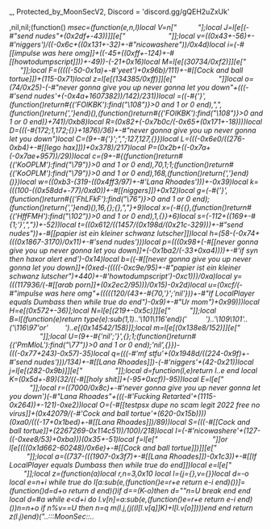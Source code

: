 _, Protected_by_MoonSecV2, Discord = 'discord.gg/gQEH2uZxUk'


,nil,nil;(function() _msec=(function(e,n,l)local V=n["     ​   ​"];local J=l[e[(-#"send nudes"+(0x2df+-43))]][e["  ​        ​     "]];local v=((0x43+-56)+-#'niggers')/((-0x6c+((0x131+-32)+-#"nicowashere"))/0x4d)local i=(-#[[impulse was here omg]]+((-45+((0xff+-124)+-#[[howtodumpscript]]))+-49))-(-21+0x16)local M=l[e[(30734/0xf2)]][e["     ​   ​     "]];local F=(((((-50-0x1a)+-#'yeet')+0x96b)/111)+-#[[Cock and ball tortue]])+(115-0x71)local z=l[e[(134385/0xff)]][e["            "]]local o=(74/0x25)-(-#"never gonna give you up never gonna let you down"+(((-#'send nudes'+(-0x4a+1607382))/142)/231))local _=((-#{'}',(function()return#{('FOlKBK'):find("\108")}>0 and 1 or 0 end),",",(function()return{','}end)(),(function()return#{('FOlKBK'):find("\108")}>0 and 1 or 0 end)}+741)/0xb8)local R=(0x82+(-0x7b0c/(-0x65+(0x171+-18))))local D=(((-#{172;1,172;{}}+1876)/36)+-#"never gonna give you up never gonna let you down")local C=(9+-#{'}';",";127,127,{}})local L=(((-0x6e0/((276-0xb4)+-#[[lego hax]]))+0x378)/217)local P=(0x2b+((-0x7a+(-0x7ae+957))/29))local c=(9+-#{(function()return#{('KoOPLM'):find("\79")}>0 and 1 or 0 end),70,1;1;(function()return#{('KoOPLM'):find("\79")}>0 and 1 or 0 end),168,(function()return{','}end)()})local w=((0xb3-(319-((0x4ff3/97)+-#'Lana Rhoades')))+-0x39)local k=(((100-((0x58dd+-77)/0xd0))+-#[[niggers]])+0x12)local g=(-#{'}',(function()return#{('FhLFkF'):find("\76")}>0 and 1 or 0 end);(function()return{','}end)(),16,{};{},","}+9)local x=(-#{{},(function()return#{('HffFMH'):find("\102")}>0 and 1 or 0 end),1,{}}+6)local s=(-112+((169+-#{1;'}',","})+-52))local t=((0x612/((1457/(0x198d/(0x21c-329)))+-#"send nudes"))+-#[[papier ist ein kleiner schwanz lutscher]])local h=(58-(-0x74+(((0x1867-3170)/0x11)+-#'send nudes')))local p=(((0x98+(-#[[never gonna give you up never gonna let you down]]+(-0x1ba2/(-33+0xa4))))+-#'if syn then haxor alert end')-0x14)local b=((-#[[never gonna give you up never gonna let you down]]+(0xed-(((((-0xc9e/95)+-#"papier ist ein kleiner schwanz lutscher")+440)+-#'howtodumpscript')-0xc1)))/0xa)local y=(((117936/(-#[[arab porn]]+(0x2ec2/95)))/0x15)-0x2d)local u=(0xcf/(-#"impulse was here omg"+(((((120/(43+-#{70,'}';'nil'}))+-#"If LocalPlayer equals Dumbass then while true do end")-0x9)+-#"Ur mom")+0x99)))local H=e[(0x572+-36)];local N=l[e[(219+-0x5c)]][e["        ​ ​"]];local B=l[(function(e)return type(e):sub(1,1)..'\101\116'end)('        ')..'\109\101'..('\116\97'or'        ')..e[(0x14542/158)]];local m=l[e[(0x138e8/152)]][e["                 "]];local U=(9+-#{'nil';'}',{};1;(function()return#{('PmMloL'):find("\77")}>0 and 1 or 0 end);'nil',{}})-(((-0x77+243)-0x57)-35)local q=(((-#'mf stfu'+(0x1948d/((224-0x9f)+-#'send nudes')))/134)+-#[[Lana Rhoades]])-(-#'niggers'+(42-0x21))local j=l[e[(282-0x9b)]][e["         "]];local d=function(l,e)return l..e end local K=(0x5d+-89)*(32/((-#[[holy shit]]+(-95+0xcf))-95))local E=l[e["               "]];local r=((7000/0x8c)+-#'never gonna give you up never gonna let you down')*(-#"Lana Rhoades"+(((-#'Fucking Retarted'+(1115-0x264))+-121)-0xe2))local O=(-#[[testpsx dupe no scam legit 2022 free no virus]]+(0x42079/(-#'Cock and ball tortue'+(620-0x15b))))*(0xa0/(((-17+0x1bed)+-#[[Lana Rhoades]])/89))local S=(((-#[[Cock and ball tortue]]+(2267269-0x114c51))/100)/218)local I=(-#'nicowashere'+(127-((-0xee8/53)+0xba)))*(0x35+-51)local f=l[e["          ​     "]]or l[e[(((0x1d662-60248)/0x6e)+-#[[Cock and ball tortue]])]][e["          ​     "]];local a=((737-(((1907-0x3f7)+-#[[Lana Rhoades]])-0x1c3))+-#[[If LocalPlayer equals Dumbass then while true do end]])local e=l[e["    ​​           "]];local z=(function(a)local r,n=3,0x10 local l={j={},v={}}local d=-o local e=n+i while true do l[a:sub(e,(function()e=r+e return e-i end)())]=(function()d=d+o return d end)()if d==(K-o)then d=""n=U break end end local d=#a while e<d+i do l.v[n]=a:sub(e,(function()e=r+e return e-i end)())n=n+o if n%v==U then n=q m(l.j,(j((l[l.v[q]]*K)+l[l.v[o]])))end end return z(l.j)end)("..:::MoonSec::..                ​                   ​              ​                                             ​​         ​               ​                  ​                           ​    ​    ​​     ​  ​                    ​                                     ​        ​                     ​                  ​      ​                      ​                         ​        ​                 ​            ​         ​    ​                             ​  ​                                      ​       ​                            ​​  ​               ​      ​                           ​    ​                  ​​                                   ​                                    ​                          ​      ​                  ​            ​        ​             ​                       ​                  ​                                                     ​            ​         ​            ​            ​              ​          ​                ​              ​     ​                               ​                                                    ​                                ​                                     ​    ​                        ​       ​ ​                                               ​​                                   ​                ​                   ​                            ​      ​ ​                ​                   ​      ​                          ​    ​                  ​                ​                                       ​                                     ​         ​                                ​       ​               ​          ​ ​                                      ​         ​              ​       ​​ ​ ​                                ​        ​      ​                          ​  ​               ​                                        ​​          ​​       ​                        ​      ​                             ​                              ​      ​                 ​                ​    ​                                 ​​   ​                                                ​                        ​                     ​                         ​                       ​​                         ​        ​               ​                      ​  ​ ​                         ​​   ​                                        ​       ​                             ​                         ​              ​            ​                         ​​                                    ​                ​                   ​                               ​      ​                  ​​                  ​      ​                            ​    ​             ​     ​       ​              ​   ​               ​       ​      ​                ​                ​                                      ​                                ​                            ​          ​     ​        ​                         ​                         ​         ​      ​                           ​  ​ ​                    ​              ​                                  ​  ​​                                                                            ​                               ​                           ​                  ​        ​         ​                ​    ​                          ​       ​                         ​                                             ​​                ​        ​   ​                                                ​                                                                  ​       ​                      ​                                                      ​                        ​            ​          ​                       ​​​                                  ​                           ​        ​  ​                                                       ​                                               ​            ​             ​      ​       ​ ​       ​   ​  ​     ​            ​           ​​                        ​ ​            ​                  ​            ​                                                               ​                 ​               ​             ​                             ​​     ​                                    ​                        ​           ​          ​  ​                            ​                                                ​                 ​                                  ​                   ​                      ​                                    ​                     ​  ​                                                    ​                       ​           ​           ​                         ​                             ​        ​                                     ​  ​                                                ​  ​                                  ​                    ​                            ​            ​           ​                       ​​                                    ​                                    ​                              ​  ​   ​                  ​                     ​      ​                                 ​                   ​                           ​    ​               ​                             ​          ​             ​                       ​​                       ​        ​              ​ ​                    ​  ​                                ​                                 ​                              ​                ​                            ​    ​​               ​     ​                 ​         ​   ​                       ​                            ​        ​             ​                           ​                 ​                   ​      ​                          ​    ​                ​  ​                ​                                   ​  ​   ​                 ​         ​    ​       ​                          ​                                  ​             ​                         ​                                                                      ​                                                                                ​     ​                 ​      ​    ​        ​​            ​                             ​                 ​     ​                          ​                         ​                   ​​          ​     ​                                      ​    ​​                            ​ ​                             ​                      ​     ​     ​              ​                       ​​     ​                     ​        ​                  ​                           ​           ​                                                                              ​                       ​  ​                       ​              ​            ​                       ​​​                                     ​                                ​    ​                              ​ ​                      ​ ​                   ​         ​                          ​                           ​              ​            ​                          ​                       ​            ​             ​                         ​                                     ​             ​                      ​  ​                                  ​     ​                                         ​        ​                     ​                         ​                            ​                                                            ​   ​                      ​              ​  ​                    ​                                   ​ ​             ​  ​                     ​  ​    ​ ​    ​             ​           ​                             ​               ​                                       ​          ​    ​                    ​​                           ​        ​                                     ​  ​                            ​   ​                  ​                                                         ​                        ​            ​           ​                       ​​                                   ​                                    ​                                           ​                 ​                ​                                    ​    ​  ​                       ​                                                                              ​     ​                                      ​​                           ​        ​                                      ​  ​           ​                    ​                        ​                   ​              ​                   ​  ​                                       ​                                   ​​                                        ​                ​                   ​                              ​       ​     ​           ​​                                                   ​               ​                                           ​                                           ​          ​             ​                         ​​                           ​  ​   ​ ​              ​                      ​      ​ ​                          ​     ​                                   ​       ​                             ​                           ​                       ​                       ​​                                 ​                                 ​ ​      ​                               ​                 ​          ​     ​  ​      ​                            ​                                                   ​                           ​                     ​            ​                                       ​​                           ​        ​              ​                      ​  ​                                ​                                   ​       ​                           ​  ​                      ​                ​                        ​              ​​                          ​        ​                                       ​                               ​  ​   ​                  ​                             ​                                                    ​              ​                                 ​                ​    ​            ​               ​                          ​​                           ​​                                                                                  ​                                ​                                     ​                     ​              ​              ​                  ​     ​  ​​               ​                                           ​  ​                                                                     ​                ​          ​                  ​    ​              ​           ​                                                                ​                             ​                                                      ​                         ​                             ​                                         ​       ​               ​                                                          ​       ​                                                                                                                                                    ​      ​                                      ​    ​                         ​    ​                     ​                ​                                     ​                      ​        ​   ​              ​                         ​​ ​                          ​        ​                                                                          ​                                ​       ​                          ​  ​                      ​              ​ ​                                    ​​                        ​     ​       ​                  ​                          ​                         ​                          ​                        ​                           ​    ​                   ​              ​                                    ​                      ​            ​              ​                          ​                                  ​                                 ​           ​                                                              ​      ​                          ​  ​                      ​              ​            ​                         ​​                              ​ ​                         ​  ​        ​ ​         ​   ​             ​                       ​          ​​                      ​                                 ​                     ​                              ​ ​                             ​  ​           ​         ​             ​           ​  ​          ​            ​              ​                                                                                           ​   ​ ​                                    ​                 ​                                    ​       ​                         ​   ​    ​         ​                            ​      ​                                       ​  ​ ​        ​  ​                                                             ​                         ​  ​    ​    ​                         ​             ​                                                                                                                       ​     ​​  ​         ​     ​                                                          ​         ​                                   ​   ​          ​       ​    ​                       ​                ​              ​​ ​     ​                                          ​              ​                                   ​​          ​                                    ​                     ​​                ​             ​    ​                   ​                    ​               ​                   ​         ​                  ​         ​                            ​         ​                                  ​                    ​              ​     ​                      ​​     ​   ​  ​             ​         ​       ​     ​                           ​                                                               ​           ​            ​   ​              ​        ​​                            ​  ​                                                      ​                 ​                                      ​    ​        ​           ​ ​                              ​​                                                   ​                        ​          ​                                                                                  ​                     ​                                        ​                                                       ​              ​              ​                 ​​    ​                               ​                                              ​                                                 ​  ​  ​                  ​          ​       ​                                 ​             ​        ​          ​                                                               ​         ​           ​                                ​        ​               ​       ​      ​​ ​        ​                  ​                                     ​         ​      ​          ​  ​                                        ​                          ​      ​                                                                  ​                 ​                   ​                      ​                                                                                         ​    ​   ​         ​   ​                                  ​            ​             ​              ​     ​       ​       ​      ​  ​      ​    ​          ​             ​      ​       ​                                                         ​                 ​             ​                         ​            ​                          ​                                                                                                   ​​ ​ ​                                                                      ​                       ​                                                                                          ​                                          ​       ​  ​  ​ ​                                          ​   ​ ​             ​ ​                ​       ​           ​              ​        ​   ​                                ​​      ​  ​                                        ​                    ​                                    ​       ​                                                                    ​       ​                               ​        ​​          ​  ​      ​                        ​                           ​              ​​                                    ​  ​                                      ​        ​ ​              ​                                      ​                             ​                                         ​                              ​              ​​           ​ ​                                        ​                    ​                                     ​                           ​ ​                       ​ ​                                      ​             ​           ​          ​            ​​       ​​    ​              ​ ​  ​   ​           ​                                      ​                     ​​  ​             ​           ​                        ​                ​                     ​          ​     ​                                     ​                      ​                             ​                         ​        ​               ​        ​                                                                       ​                                  ​      ​                          ​  ​                                       ​            ​                                    ​                 ​                     ​                       ​   ​                     ​                          ​                   ​      ​                        ​    ​                     ​                  ​                                    ​               ​       ​ ​                         ​​                 ​        ​                         ​                       ​                      ​  ​   ​                              ​ ​                                  ​        ​                            ​                         ​                           ​                   ​                                       ​                                  ​      ​                              ​                    ​   ​                    ​          ​                                         ​     ​                                                 ​                         ​                      ​     ​                   ​​ ​        ​          ​  ​         ​     ​         ​                      ​  ​                                   ​ ​                                 ​          ​                            ​                            ​        ​                 ​                                    ​                ​      ​                                  ​                ​             ​      ​                  ​                   ​      ​​                       ​                          ​                      ​   ​                                                   ​                   ​                          ​​                        ​        ​              ​                      ​  ​                               ​ ​                               ​   ​       ​                          ​              ​                                                                                               ​                                        ​  ​                     ​  ​      ​                  ​                   ​              ​                  ​  ​ ​                   ​            ​   ​                                                            ​​                  ​       ​       ​                  ​                         ​                                 ​           ​                                   ​                   ​              ​      ​        ​                      ​                     ​              ​           ​                                                          ​                         ​                                                                          ​                 ​     ​​                       ​    ​                  ​ ​        ​     ​                   ​                   ​                        ​        ​   ​             ​                                                                                                   ​                                                    ​              ​         ​                     ​       ​           ​         ​              ​         ​ ​                             ​​                                ​   ​                                     ​                             ​                           ​                            ​                       ​ ​  ​                  ​    ​          ​                  ​                   ​                      ​   ​        ​             ​                  ​     ​                 ​                   ​​          ​  ​​                                   ​               ​                          ​​                     ​                           ​                        ​ ​            ​              ​ ​                         ​​​                                    ​                                 ​    ​                ​            ​      ​                ​​                   ​      ");local m=(-#"arab porn"+(0x76-86))local n=9 local l=o;local e={}e={[(-101+0x66)]=function()local e,o,i,d=M(z,l,l+F);l=l+I;n=(n+(m*I))%a;return(((d+n-(m)+r*(I*v))%r)*((v*O)^v))+(((i+n-(m*v)+r*(v^F))%a)*(r*a))+(((o+n-(m*F)+O)%a)*r)+((e+n-(m*I)+O)%a);end,[(-#"send nudes"+(107-0x5f))]=function(e,e,e)local e=M(z,l,l);l=l+i;n=(n+(m))%a;return((e+n-(m)+O)%r);end,[(0x6f-108)]=function()local e,d=M(z,l,l+v);n=(n+(m*v))%a;l=l+v;return(((d+n-(m)+r*(v*I))%r)*a)+((e+n-(m*v)+a*(v^F))%r);end,[(-#'lego hax'+((-0x26b8/168)+0x47))]=function(n,e,l)if l then local e=(n/v^(e-o))%v^((l-i)-(e-o)+i);return e-e%o;else local e=v^(e-i);return(n%(e+e)>=e)and o or q;end;end,[(970/0xc2)]=function()local l=e[(-46+0x2f)]();local d=e[(0xa/10)]();local c=o;local n=(e[(-38+0x2a)](d,i,K+I)*(v^(K*v)))+l;local l=e[((-0x80+4)+128)](d,21,31);local e=((-o)^e[(37-0x21)](d,32));if(l==q)then if(n==U)then return e*q;else l=i;c=U;end;elseif(l==(r*(v^F))-i)then return(n==q)and(e*(i/U))or(e*(q/U));end;return J(e,l-((a*(I))-o))*(c+(n/(v^S)));end,[(348/0x3a)]=function(d,c,c)local c;if(not d)then d=e[(0x70-111)]();if(d==q)then return'';end;end;c=N(z,l,l+d-o);l=l+d;local e=''for l=i,#c do e=H(e,j((M(N(c,l,l))+n)%a))n=(n+m)%r end return e;end}local function q(...)return{...},E('#',...)end local function z()local b={};local d={};local l={};local x={b,d,nil,l};local n={}local t=((0x112-165)+-#[[Fucking Retarted]])local a={[((20592/0x2c)/0xea)]=(function(l)return not(#l==e[((981/0x6d)+-#[[niggers]])]())end),[(-67+(3780/0x36))]=(function(l)return e[(-#"Cock and ball tortue"+(-0x2d+70))]()end),[(-#"Fucking Retarted"+(83+-0x3f))]=(function(l)return e[(0x29-(-76+0x6f))]()end),[(152/0x98)]=(function(l)local n=e[((0x118f/145)+-#'cilerteddoesntlikeburgers')]()local l=''local e=1 for d=1,#n do e=(e+t)%a l=H(l,j((M(n:sub(d,d))+e)%r))end return l end)};for e=i,e[(47-0x2e)]()do d[e-i]=z();end;local l=e[((0x1144/170)+-#[[cilerteddoesntlikeburgers]])]()for l=1,l do local e=e[(-109+0x6f)]();local d;local e=a[e%(0x62+-50)];n[l]=e and e({});end;for a=1,e[(0xfe/254)]()do local l=e[((531-0x123)/120)]();if(e[(0x3a4/233)](l,o,i)==U)then local r=e[(-0x4a+78)](l,v,F);local d=e[((74-0x3a)+-#[[Lana Rhoades]])](l,I,v+I);local l={e[(39-0x24)](),e[(0x1b0/144)](),nil,nil};local x={[(-#'testpsx dupe no scam legit 2022 free no virus'+(194-0x95))]=function()l[u]=e[(46-0x2b)]();l[_]=e[(-#'arab porn'+(0x6c0/144))]();end,[((318-0xd7)-102)]=function()l[h]=e[(-#[[send nudes]]+(2695/0xf5))]();end,[(-#'niggers'+(0x77d/213))]=function()l[h]=e[(-0x43+68)]()-(v^K)end,[(-#"If LocalPlayer equals Dumbass then while true do end"+(0x10c2/78))]=function()l[u]=e[(-#[[nicowashere]]+(0x70+-100))]()-(v^K)l[L]=e[(0x11d/95)]();end};x[r]();if(e[(0x70-108)](d,i,o)==i)then l[s]=n[l[c]]end if(e[(0x314/197)](d,v,v)==o)then l[h]=n[l[p]]end if(e[(71-0x43)](d,F,F)==i)then l[P]=n[l[_]]end b[a]=l;end end;x[3]=e[(426/0xd5)]();return x;end;local function K(e,I,m)local n=e[v];local a=e[F];local e=e[o];return(function(...)local l=o;local z={...};local M=n;local F=-i;local r=a;local n={};local U=q local q={};local a=e;local O=E('#',...)-i;local j={};for e=0,O do if(e>=r)then j[e-r]=z[e+i];else n[e]=z[e+o];end;end;local e=O-r+o local e;local r;while true do e=a[l];r=e[(((0x744/60)+-#"cilertedcool")-18)];d=(4466728)while r<=(0xba+-123)do d=-d d=(8292645)while(0x98+-121)>=r do d=-d d=(865879)while r<=(0x83-116)do d=-d d=(2518615)while r<=(-62+0x45)do d=-d d=(13051722)while r<=((134-0x5c)+-#'papier ist ein kleiner schwanz lutscher')do d=-d d=(1140426)while r<=(-#'holy shit'+(49-0x27))do d=-d d=(1264165)while r>((66-0x32)+-#"0nly was here mf")do d=-d m[e[b]]=n[e[w]];break end while 665==(d)/((-#[[Cock and ball tortue]]+(3915-0x7ca)))do if(n[e[x]]==n[e[P]])then l=l+i;else l=e[t];end;break end;break;end while 378==(d)/(((0x17da-3077)+-#"Lana Rhoades"))do d=(2431284)while r>(51-0x31)do d=-d n[e[k]]=n[e[h]][e[C]];break end while(d)/((-#'mike litoris'+(0x28752/213)))==3174 do local d;n[e[g]]=e[u];l=l+o;e=a[l];n[e[x]]=e[p];l=l+o;e=a[l];for e=e[x],e[b]do n[e]=nil;end;l=l+o;e=a[l];n[e[g]]=e[b];l=l+o;e=a[l];d=e[k]n[d](f(n,d+i,e[h]))break end;break;end break;end while 3414==(d)/((-#"cilerteddoesntlikeburgers"+(-93+0xf65)))do d=(700890)while r<=((100+(-0x2e+3))+-#'If LocalPlayer equals Dumbass then while true do end')do d=-d d=(4950830)while(53-0x31)<r do d=-d if n[e[g]]then l=l+o;else l=e[t];end;break end while(d)/((-0x25+1872))==2698 do n[e[x]]=n[e[b]]-n[e[D]];break end;break;end while(d)/(((470-0x10f)+-#'Fucking Retarted'))==3830 do d=(10704188)while r>(0x204/86)do d=-d n[e[w]]=n[e[u]]-n[e[_]];break end while(d)/((0x1764-3040))==3631 do local l=e[w]n[l](f(n,l+i,e[h]))break end;break;end break;end break;end while(d)/((321310/0xfe))==1991 do d=(249952)while(-0x11+28)>=r do d=-d d=(11675612)while(105-0x60)>=r do d=-d d=(54375)while r>(117+-0x6d)do d=-d local u;local K,q;local I;local r;local d;n[e[x]]=n[e[h]][e[L]];l=l+o;e=a[l];n[e[w]]=n[e[p]][e[L]];l=l+o;e=a[l];n[e[c]]=n[e[h]][e[_]];l=l+o;e=a[l];n[e[k]]=n[e[t]][e[R]];l=l+o;e=a[l];n[e[s]]=m[e[y]];l=l+o;e=a[l];n[e[x]]=n[e[h]][e[R]];l=l+o;e=a[l];n[e[s]]=e[b];l=l+o;e=a[l];n[e[c]]=e[h];l=l+o;e=a[l];n[e[k]]=e[b];l=l+o;e=a[l];d=e[g]n[d]=n[d](f(n,d+o,e[b]))l=l+o;e=a[l];n[e[x]][e[h]]=n[e[D]];l=l+o;e=a[l];n[e[c]]=m[e[t]];l=l+o;e=a[l];n[e[w]]=n[e[p]][e[D]];l=l+o;e=a[l];n[e[s]]=n[e[b]][e[L]];l=l+o;e=a[l];n[e[g]]=n[e[h]][e[L]];l=l+o;e=a[l];n[e[x]]=n[e[b]][e[R]];l=l+o;e=a[l];n[e[c]]=n[e[y]][e[L]];l=l+o;e=a[l];n[e[s]]=n[e[b]][e[P]];l=l+o;e=a[l];r={e,n};r[v][r[i][w]]=r[v][r[o][t]]+r[i][C];l=l+o;e=a[l];n[e[k]]=n[e[h]][e[R]];l=l+o;e=a[l];d=e[x];I=n[e[b]];n[d+1]=I;n[d]=I[e[C]];l=l+o;e=a[l];n[e[k]]=m[e[h]];l=l+o;e=a[l];n[e[s]]=n[e[t]][e[D]];l=l+o;e=a[l];n[e[c]]=n[e[b]][e[P]];l=l+o;e=a[l];n[e[k]]=n[e[h]][e[C]];l=l+o;e=a[l];n[e[s]]=n[e[y]];l=l+o;e=a[l];d=e[w]K,q=U(n[d](f(n,d+1,e[y])))F=q+d-1 u=0;for e=d,F do u=u+o;n[e]=K[u];end;l=l+o;e=a[l];d=e[c]n[d](f(n,d+i,F))l=l+o;e=a[l];l=e[h];break end while 725==(d)/(((137+-0x2e)+-#'Fucking Retarted'))do n[e[x]]=n[e[u]][e[L]];break end;break;end while 2938==(d)/(((0x1ad123/219)-0xfd3))do d=(7495500)while r>(-#[[free bobux no skem]]+(0x8c-112))do d=-d n[e[c]]=n[e[b]];break end while(d)/((0x14b5-2671))==2850 do n[e[x]]=(e[t]~=0);break end;break;end break;end while 2336==(d)/(((0x19d-254)+-#'If LocalPlayer equals Dumbass then while true do end'))do d=(6796624)while(0xbfc/236)>=r do d=-d d=(1026454)while(-#'impulse was here omg'+(119+-0x57))<r do d=-d local d;n[e[c]]=m[e[y]];l=l+o;e=a[l];n[e[s]]=e[h];l=l+o;e=a[l];d=e[w]n[d]=n[d](n[d+i])l=l+o;e=a[l];n[e[s]]=e[h];l=l+o;e=a[l];d=e[x]n[d](n[d+i])l=l+o;e=a[l];do return end;break end while(d)/((-#[[yeet]]+(-75+0x230)))==2134 do local l=e[w]n[l]=n[l](f(n,l+o,e[y]))break end;break;end while 3368==(d)/(((0x7f0bc/126)-0x840))do d=(4899207)while(-#[[arab porn]]+(-0x31+72))<r do d=-d local r;local d;d=e[w]n[d](f(n,d+i,e[u]))l=l+o;e=a[l];n[e[x]]=m[e[y]];l=l+o;e=a[l];n[e[x]]=e[y];l=l+o;e=a[l];d=e[x]n[d](n[d+i])l=l+o;e=a[l];d=e[x];r=n[e[h]];n[d+1]=r;n[d]=r[e[_]];l=l+o;e=a[l];n[e[k]]=e[b];l=l+o;e=a[l];n[e[x]]=e[b];break end while(d)/((-#"if syn then haxor alert end"+(2215+-0x4f)))==2323 do local e=e[g];do return f(n,e,F)end;break end;break;end break;end break;end break;end while(d)/((28126/0xe))==431 do d=(2857224)while r<=(2438/(0xf8-142))do d=-d d=(852800)while r<=(-#'send nudes'+(-80+0x6d))do d=-d d=(2569776)while r<=(425/0x19)do d=-d d=(1078740)while r>(-0x40+80)do d=-d local e=e[w]n[e](n[e+i])break end while 2766==(d)/((454+-0x40))do if not n[e[k]]then l=l+i;else l=e[h];end;break end;break;end while(d)/(((-107+0x31e)+-#'holy shit'))==3768 do d=(92837)while(-0x35+71)<r do d=-d local d=e[k];local o=n[d]local a=n[d+2];if(a>0)then if(o>n[d+1])then l=e[p];else n[d+3]=o;end elseif(o<n[d+1])then l=e[y];else n[d+3]=o;end break end while(d)/((-0x70+2271))==43 do I[e[t]]=n[e[x]];break end;break;end break;end while(d)/(((67332/0x3e)+-#[[Cock and ball tortue]]))==800 do d=(3807388)while r<=((56/0x2)+-#"niggers")do d=-d d=(6482722)while((212-0x8c)+-#'If LocalPlayer equals Dumbass then while true do end')<r do d=-d if(n[e[k]]==e[L])then l=l+i;else l=e[t];end;break end while(d)/((113464/0x34))==2971 do local l=e[c];do return n[l](f(n,l+1,e[t]))end;break end;break;end while 4012==(d)/((112931/0x77))do d=(775344)while r>(0x84-110)do d=-d local r;local d;d=e[w]n[d](f(n,d+i,e[t]))l=l+o;e=a[l];d=e[c];r=n[e[u]];n[d+1]=r;n[d]=r[e[L]];l=l+o;e=a[l];n[e[k]]=e[b];l=l+o;e=a[l];d=e[w]n[d]=n[d](f(n,d+o,e[h]))l=l+o;e=a[l];d=e[x];r=n[e[y]];n[d+1]=r;n[d]=r[e[R]];l=l+o;e=a[l];n[e[g]]=e[y];l=l+o;e=a[l];d=e[w]n[d]=n[d](f(n,d+o,e[p]))l=l+o;e=a[l];d=e[s];r=n[e[u]];n[d+1]=r;n[d]=r[e[C]];l=l+o;e=a[l];n[e[g]]=e[y];l=l+o;e=a[l];n[e[k]]=e[u];break end while 1114==(d)/((-0x29+737))do n[e[g]][n[e[u]]]=n[e[D]];break end;break;end break;end break;end while(d)/((-#"lego hax"+(193116/(-40+0x74))))==1128 do d=(1963773)while r<=(4617/0xab)do d=-d d=(9749526)while(121-0x60)>=r do d=-d d=(437184)while r>(0x98-(18688/0x92))do d=-d local r;local d;d=e[x];r=n[e[t]];n[d+1]=r;n[d]=r[e[D]];l=l+o;e=a[l];n[e[x]]=e[h];l=l+o;e=a[l];d=e[c]n[d]=n[d](f(n,d+o,e[t]))l=l+o;e=a[l];n[e[w]]=n[e[t]][e[_]];l=l+o;e=a[l];n[e[s]]=n[e[y]][e[P]];l=l+o;e=a[l];n[e[w]]=n[e[t]][e[_]];l=l+o;e=a[l];n[e[w]]=n[e[u]][e[C]];l=l+o;e=a[l];m[e[p]]=n[e[s]];l=l+o;e=a[l];n[e[k]]=m[e[p]];l=l+o;e=a[l];n[e[s]][e[y]]=e[L];break end while(d)/((0x5e4+(-52+0x10)))==297 do local d=e[k];local a=n[d+2];local o=n[d]+a;n[d]=o;if(a>0)then if(o<=n[d+1])then l=e[t];n[d+3]=o;end elseif(o>=n[d+1])then l=e[t];n[d+3]=o;end break end;break;end while(d)/((164358/0x45))==4093 do d=(8855343)while(-#[[papier ist ein kleiner schwanz lutscher]]+((0x1d5-264)-0x8c))<r do d=-d if not n[e[g]]then l=l+i;else l=e[t];end;break end while(d)/((3415+-0x70))==2681 do local e={n,e};e[i][e[v][x]]=e[o][e[v][L]]+e[i][e[v][t]];break end;break;end break;end while(d)/((0x6f84/52))==3577 do d=(7896918)while(((38-0x50)+87)+-#'Fucking Retarted')>=r do d=-d d=(11243512)while r>(0x74-88)do d=-d local l=e[w]local d,e=U(n[l](f(n,l+1,e[p])))F=e+l-1 local e=0;for l=l,F do e=e+o;n[l]=d[e];end;break end while 3304==(d)/((357315/0x69))do local r;local d;n[e[s]]=e[b];l=l+o;e=a[l];d=e[x]n[d]=n[d](f(n,d+o,e[b]))l=l+o;e=a[l];d=e[k];r=n[e[u]];n[d+1]=r;n[d]=r[e[C]];l=l+o;e=a[l];n[e[c]]=e[u];l=l+o;e=a[l];d=e[x]n[d]=n[d](f(n,d+o,e[t]))l=l+o;e=a[l];d=e[g];r=n[e[y]];n[d+1]=r;n[d]=r[e[C]];l=l+o;e=a[l];n[e[c]]=e[t];l=l+o;e=a[l];n[e[k]]=e[t];break end;break;end while 2658==(d)/((-109+0xc08))do d=(137299)while r>(0xb0-146)do d=-d local d;n[e[w]]=m[e[b]];l=l+o;e=a[l];d=e[s]n[d]=n[d]()l=l+o;e=a[l];n[e[c]]=m[e[p]];l=l+o;e=a[l];n[e[w]][e[p]]=n[e[R]];l=l+o;e=a[l];n[e[w]]=m[e[u]];l=l+o;e=a[l];d=e[c]n[d]=n[d]()l=l+o;e=a[l];n[e[s]]=n[e[t]][e[D]];l=l+o;e=a[l];if not n[e[g]]then l=l+i;else l=e[u];end;break end while 1333==(d)/((306-0xcb))do local d=e[w];local l=n[e[h]];n[d+1]=l;n[d]=l[e[_]];break end;break;end break;end break;end break;end break;end while 2385==(d)/((0x1b6a-3541))do d=(195219)while((7245/0x73)+-#[[0nly was here mf]])>=r do d=-d d=(842188)while(-#[[Fucking Retarted]]+(0xb9-130))>=r do d=-d d=(860702)while r<=(-#[[Fucking Retarted]]+(-0x7a+173))do d=-d d=(4285700)while(-#'testpsx dupe no scam legit 2022 free no virus'+(-26+0x68))>=r do d=-d d=(1620168)while(-#'niggers'+(-95+0x86))<r do d=-d local r;local d;d=e[g]n[d](f(n,d+i,e[y]))l=l+o;e=a[l];d=e[g];r=n[e[t]];n[d+1]=r;n[d]=r[e[R]];l=l+o;e=a[l];n[e[g]]=e[t];l=l+o;e=a[l];d=e[k]n[d]=n[d](f(n,d+o,e[p]))l=l+o;e=a[l];d=e[s];r=n[e[u]];n[d+1]=r;n[d]=r[e[C]];l=l+o;e=a[l];n[e[k]]=e[y];l=l+o;e=a[l];d=e[x]n[d]=n[d](f(n,d+o,e[b]))l=l+o;e=a[l];d=e[c];r=n[e[b]];n[d+1]=r;n[d]=r[e[R]];l=l+o;e=a[l];n[e[k]]=e[h];l=l+o;e=a[l];n[e[s]]=e[h];break end while(d)/((1108+-0x19))==1496 do local e={e,n};e[v][e[i][w]]=e[v][e[o][u]]+e[i][D];break end;break;end while 2521==(d)/(((-104+0x712)+-#"Ur mom"))do d=(1544052)while r>(104-0x46)do d=-d l=e[t];break end while 1154==(d)/((2800-0x5b6))do local d=e[s]local a={n[d](f(n,d+1,F))};local l=0;for e=d,e[_]do l=l+o;n[e]=a[l];end break end;break;end break;end while(d)/((0x763+-44))==466 do d=(6023310)while r<=((4508/0x62)+-#'holy shit')do d=-d d=(8505420)while(-0x75+153)<r do d=-d local e=e[c]n[e]=n[e](f(n,e+o,F))break end while 2310==(d)/((-#"big niggers sucking cock"+(-0x62+(608640/0xa0))))do local r;local d;d=e[k];r=n[e[u]];n[d+1]=r;n[d]=r[e[D]];l=l+o;e=a[l];n[e[c]]=e[p];l=l+o;e=a[l];d=e[k]n[d]=n[d](f(n,d+o,e[y]))l=l+o;e=a[l];n[e[s]]=m[e[b]];l=l+o;e=a[l];n[e[g]]=n[e[u]][e[L]];l=l+o;e=a[l];n[e[x]]=n[e[y]][e[D]];l=l+o;e=a[l];n[e[c]]=n[e[y]][e[C]];l=l+o;e=a[l];n[e[w]]=n[e[b]][n[e[L]]];l=l+o;e=a[l];n[e[w]]=n[e[h]][e[R]];l=l+o;e=a[l];d=e[w];r=n[e[u]];n[d+1]=r;n[d]=r[e[L]];l=l+o;e=a[l];d=e[w]n[d](n[d+i])l=l+o;e=a[l];l=e[u];break end;break;end while 2419==(d)/((-40+0x9e2))do d=(355509)while r>(0x558/36)do d=-d local e=e[c]n[e]=n[e](n[e+i])break end while 399==(d)/((((0x62d880/136)/52)+-#[[cilerteddoesntlikeburgers]]))do local d;n[e[k]]=m[e[b]];l=l+o;e=a[l];n[e[x]]=e[y];l=l+o;e=a[l];d=e[c]n[d]=n[d](n[d+i])l=l+o;e=a[l];n[e[k]]=e[h];l=l+o;e=a[l];d=e[g]n[d](n[d+i])l=l+o;e=a[l];do return end;break end;break;end break;end break;end while(d)/((0x14a7/17))==2708 do d=(1613651)while r<=((117+-0x32)+-#'big niggers sucking cock')do d=-d d=(5557716)while r<=(151-0x6e)do d=-d d=(7392502)while((0x95-85)+-#'big niggers sucking cock')<r do d=-d do return n[e[g]]end break end while 1811==(d)/((0xf8262/249))do local r;local h,w;local i;local d;n[e[x]]=m[e[u]];l=l+o;e=a[l];d=e[c];i=n[e[p]];n[d+1]=i;n[d]=i[e[L]];l=l+o;e=a[l];n[e[x]]=e[p];l=l+o;e=a[l];d=e[x]h,w=U(n[d](f(n,d+1,e[u])))F=w+d-1 r=0;for e=d,F do r=r+o;n[e]=h[r];end;l=l+o;e=a[l];d=e[g]n[d]=n[d](f(n,d+o,F))l=l+o;e=a[l];d=e[x]n[d]=n[d]()l=l+o;e=a[l];n[e[c]]=n[e[b]][e[C]];l=l+o;e=a[l];n[e[k]]=e[t];l=l+o;e=a[l];n[e[c]]=e[t];l=l+o;e=a[l];d=e[x]n[d]=n[d](f(n,d+o,e[y]))break end;break;end while 2348==(d)/((4779-0x96c))do d=(8875200)while r>((0xb9-131)+-#[[Lana Rhoades]])do d=-d local r;local d;d=e[c]n[d](f(n,d+i,e[t]))l=l+o;e=a[l];d=e[c];r=n[e[t]];n[d+1]=r;n[d]=r[e[L]];l=l+o;e=a[l];n[e[g]]=e[y];l=l+o;e=a[l];d=e[g]n[d]=n[d](f(n,d+o,e[u]))l=l+o;e=a[l];d=e[c];r=n[e[p]];n[d+1]=r;n[d]=r[e[R]];l=l+o;e=a[l];n[e[w]]=e[p];l=l+o;e=a[l];n[e[k]]=e[b];break end while(d)/((0xcc6+-45))==2752 do if(n[e[s]]==n[e[D]])then l=l+i;else l=e[b];end;break end;break;end break;end while 2641==(d)/((1317-0x2c2))do d=(158112)while r<=(-0x42+111)do d=-d d=(557073)while r>(0x70-68)do d=-d n[e[w]]=(e[p]~=0);break end while(d)/((0x18d-244))==3641 do local r;local d;d=e[s]n[d](f(n,d+i,e[t]))l=l+o;e=a[l];n[e[c]]=m[e[h]];l=l+o;e=a[l];n[e[k]]=e[u];l=l+o;e=a[l];d=e[w]n[d](n[d+i])l=l+o;e=a[l];d=e[w];r=n[e[p]];n[d+1]=r;n[d]=r[e[R]];l=l+o;e=a[l];n[e[w]]=e[h];l=l+o;e=a[l];n[e[w]]=e[b];break end;break;end while 162==(d)/((125904/((23168/0x80)+-#"If LocalPlayer equals Dumbass then while true do end")))do d=(2577610)while r>(-0x18+70)do d=-d local d=e[w]local a={n[d](f(n,d+1,F))};local l=0;for e=d,e[L]do l=l+o;n[e]=a[l];end break end while 3202==(d)/((0x1e767/155))do do return n[e[g]]end break end;break;end break;end break;end break;end while(d)/((0x45f6/90))==981 do d=(9439264)while r<=(-#"send nudes"+(245-0xb4))do d=-d d=(5141934)while(2244/0x2c)>=r do d=-d d=(3435630)while r<=(215-0xa6)do d=-d d=(1967003)while(-#"Lana Rhoades"+(0x12c0/80))<r do d=-d n[e[c]][e[p]]=n[e[L]];break end while 523==(d)/(((-0x14+3792)+-#'nicowashere'))do n[e[s]]=I[e[u]];break end;break;end while(d)/((3209-0x64e))==2154 do d=(6199187)while((0x5da2/235)+-#[[If LocalPlayer equals Dumbass then while true do end]])<r do d=-d n[e[w]]=n[e[h]]%e[L];break end while(d)/((0xc6e-1605))==3931 do n[e[k]]=m[e[h]];break end;break;end break;end while 1561==(d)/((-0x72+3408))do d=(4538834)while r<=(70+-0x11)do d=-d d=(6795780)while r>((0x19ac/(-64+0xaa))+-#"send nudes")do d=-d l=e[b];break end while 1910==(d)/((0x1c12-3628))do local r;local d;m[e[h]]=n[e[x]];l=l+o;e=a[l];n[e[x]]={};l=l+o;e=a[l];n[e[g]][e[h]]=e[R];l=l+o;e=a[l];n[e[c]]=m[e[h]];l=l+o;e=a[l];d=e[s];r=n[e[t]];n[d+1]=r;n[d]=r[e[_]];l=l+o;e=a[l];n[e[g]]=e[h];l=l+o;e=a[l];d=e[x]n[d]=n[d](f(n,d+o,e[u]))l=l+o;e=a[l];for e=e[s],e[p]do n[e]=nil;end;l=l+o;e=a[l];n[e[g]]=m[e[p]];l=l+o;e=a[l];if not n[e[w]]then l=l+i;else l=e[b];end;break end;break;end while 1178==(d)/((7826-0xf85))do d=(12120836)while r>(232-0xb2)do d=-d local l=e[c]n[l](f(n,l+i,e[b]))break end while(d)/((-#[[impulse was here omg]]+(0x1d4c-3788)))==3283 do local d=e[k];local a=n[d+2];local o=n[d]+a;n[d]=o;if(a>0)then if(o<=n[d+1])then l=e[p];n[d+3]=o;end elseif(o>=n[d+1])then l=e[t];n[d+3]=o;end break end;break;end break;end break;end while 3104==(d)/((6148-(6289-0xc6e)))do d=(5106463)while((-65+0x83)+-#"niggers")>=r do d=-d d=(508219)while r<=(167+-0x6e)do d=-d d=(1870848)while((0x4e9b-10099)/0xb3)<r do d=-d local d=e[p];local l=n[d]for e=d+1,e[R]do l=l..n[e];end;n[e[x]]=l;break end while(d)/((0x1d0a-3780))==512 do local d;n[e[x]]=m[e[b]];l=l+o;e=a[l];n[e[x]]=n[e[y]][e[L]];l=l+o;e=a[l];n[e[c]]=n[e[p]][e[P]];l=l+o;e=a[l];n[e[k]]=n[e[h]][e[D]];l=l+o;e=a[l];n[e[x]]=n[e[t]][e[C]];l=l+o;e=a[l];n[e[g]]=m[e[p]];l=l+o;e=a[l];n[e[c]]=n[e[b]][e[P]];l=l+o;e=a[l];n[e[c]]=e[u];l=l+o;e=a[l];n[e[s]]=e[h];l=l+o;e=a[l];n[e[s]]=e[b];l=l+o;e=a[l];d=e[c]n[d]=n[d](f(n,d+o,e[t]))l=l+o;e=a[l];n[e[c]][e[y]]=n[e[L]];l=l+o;e=a[l];do return end;break end;break;end while(d)/((-60+0x461))==479 do d=(2257626)while((0xe8-135)+-#"papier ist ein kleiner schwanz lutscher")<r do d=-d local i;local r;local d;n[e[k]]=e[y];l=l+o;e=a[l];n[e[w]]=e[b];l=l+o;e=a[l];n[e[c]]=#n[e[u]];l=l+o;e=a[l];n[e[x]]=e[p];l=l+o;e=a[l];d=e[g];r=n[d]i=n[d+2];if(i>0)then if(r>n[d+1])then l=e[b];else n[d+3]=r;end elseif(r<n[d+1])then l=e[b];else n[d+3]=r;end break end while 686==(d)/(((-107+0x13)+3379))do n[e[s]]=(e[b]~=0);l=l+i;break end;break;end break;end while 3529==(d)/(((-#"yeet"+(0xc2d+-102))-0x61c))do d=(2287572)while(0xc8-139)>=r do d=-d d=(3826355)while r>((0x5c+-21)+-#'nicowashere')do d=-d local e=e[c]n[e]=n[e](n[e+i])break end while(d)/((-0x4c+1667))==2405 do local r;local d;d=e[g]n[d](f(n,d+i,e[h]))l=l+o;e=a[l];n[e[x]]=m[e[u]];l=l+o;e=a[l];n[e[x]]=e[t];l=l+o;e=a[l];d=e[c]n[d](n[d+i])l=l+o;e=a[l];d=e[s];r=n[e[h]];n[d+1]=r;n[d]=r[e[_]];l=l+o;e=a[l];n[e[w]]=e[p];l=l+o;e=a[l];n[e[k]]=e[h];break end;break;end while(d)/((-#[[if syn then haxor alert end]]+(3457-0x6cf)))==1356 do d=(5395740)while(183-0x79)<r do d=-d n[e[g]]=e[u];l=l+o;e=a[l];n[e[g]]=e[t];l=l+o;e=a[l];n[e[c]]=m[e[p]];l=l+o;e=a[l];n[e[c]]=n[e[b]][e[L]];l=l+o;e=a[l];n[e[g]]=n[e[u]][e[L]];break end while(d)/((-#[[cilertedcool]]+(-0x19+3082)))==1772 do n[e[c]]=#n[e[b]];break end;break;end break;end break;end break;end break;end break;end while 1162==(d)/((-#[[testpsx dupe no scam legit 2022 free no virus]]+(400567/0x67)))do d=(3570576)while r<=(0x107-168)do d=-d d=(7167756)while(17301/0xdb)>=r do d=-d d=(4299143)while((283-0xcd)+-#"mf stfu")>=r do d=-d d=(7036740)while r<=(14204/0xd4)do d=-d d=(5931408)while r<=(0xae-109)do d=-d d=(941872)while r>(((0x2cef-5807)/0x40)+-#'cilerteddoesntlikeburgers')do d=-d local e=e[w];do return f(n,e,F)end;break end while(d)/(((0x523-717)+-#'Ur mom'))==1591 do n[e[c]]=I[e[u]];l=l+o;e=a[l];n[e[c]]=#n[e[h]];l=l+o;e=a[l];I[e[u]]=n[e[w]];l=l+o;e=a[l];n[e[g]]=I[e[h]];l=l+o;e=a[l];n[e[c]]=#n[e[u]];l=l+o;e=a[l];I[e[y]]=n[e[x]];l=l+o;e=a[l];do return end;break end;break;end while 1668==(d)/((-#"arab porn"+(417105/0x75)))do d=(3492580)while r>(-#[[arab porn]]+(0xc2-119))do d=-d n[e[k]][n[e[p]]]=n[e[_]];break end while(d)/((0x6b828/218))==1729 do n[e[g]]=e[b];break end;break;end break;end while 1884==(d)/((0x19884/28))do d=(5569872)while((-118+0xc7)+-#'Lana Rhoades')>=r do d=-d d=(1736129)while r>(-#[[cilerteddoesntlikeburgers]]+(16554/0xb2))do d=-d I[e[p]]=n[e[w]];break end while 977==(d)/((-#'if syn then haxor alert end'+(0x354ac/121)))do local e={n,e};e[i][e[v][x]]=e[o][e[v][D]]+e[i][e[v][t]];break end;break;end while 1848==(d)/((3105+-0x5b))do d=(4248096)while(0xc5-(0x171-242))<r do d=-d local r;local d;d=e[x]n[d](f(n,d+i,e[b]))l=l+o;e=a[l];n[e[w]]=m[e[t]];l=l+o;e=a[l];n[e[k]]=e[h];l=l+o;e=a[l];d=e[s]n[d](n[d+i])l=l+o;e=a[l];d=e[w];r=n[e[b]];n[d+1]=r;n[d]=r[e[_]];l=l+o;e=a[l];n[e[w]]=e[b];l=l+o;e=a[l];d=e[g]n[d]=n[d](f(n,d+o,e[b]))l=l+o;e=a[l];d=e[x];r=n[e[y]];n[d+1]=r;n[d]=r[e[C]];l=l+o;e=a[l];n[e[c]]=e[b];l=l+o;e=a[l];d=e[k]n[d]=n[d](f(n,d+o,e[p]))break end while(d)/((0x8bad0/174))==1292 do local e=e[k]n[e](n[e+i])break end;break;end break;end break;end while(d)/((-#"free bobux no skem"+(0x1e7d0/(-54+0xa6))))==3919 do d=(217260)while r<=((0x2c+-107)+0x8a)do d=-d d=(1408002)while((-124+0xf2)+-#'testpsx dupe no scam legit 2022 free no virus')>=r do d=-d d=(2457929)while r>(99+-0x1b)do d=-d local d;n[e[c]]=m[e[u]];l=l+o;e=a[l];n[e[c]]=n[e[b]][e[_]];l=l+o;e=a[l];n[e[c]]=n[e[b]][e[C]];l=l+o;e=a[l];n[e[g]]=n[e[y]][e[R]];l=l+o;e=a[l];n[e[x]]=n[e[y]][e[C]];l=l+o;e=a[l];n[e[c]]=m[e[t]];l=l+o;e=a[l];n[e[s]]=n[e[u]][e[_]];l=l+o;e=a[l];n[e[c]]=e[t];l=l+o;e=a[l];n[e[x]]=e[y];l=l+o;e=a[l];n[e[c]]=e[u];l=l+o;e=a[l];d=e[c]n[d]=n[d](f(n,d+o,e[b]))l=l+o;e=a[l];n[e[x]][e[p]]=n[e[_]];l=l+o;e=a[l];do return end;break end while(d)/((-66+0x875))==1171 do do return end;break end;break;end while(d)/((0x517e/57))==3847 do d=(9301509)while r>(13616/0xb8)do d=-d m[e[h]]=n[e[w]];l=l+o;e=a[l];n[e[k]]={};l=l+o;e=a[l];n[e[x]]={};l=l+o;e=a[l];m[e[b]]=n[e[c]];l=l+o;e=a[l];n[e[w]]=m[e[h]];l=l+o;e=a[l];if(n[e[x]]==e[D])then l=l+i;else l=e[u];end;break end while(d)/((-#'mike litoris'+(4685-0x932)))==4011 do local d=e[x];local r=e[_];local a=d+2 local d={n[d](n[d+1],n[a])};for e=1,r do n[a+e]=d[e];end;local d=d[1]if d then n[a]=d l=e[h];else l=l+o;end;break end;break;end break;end while 852==(d)/(((6072/0x17)+-#'holy shit'))do d=(914820)while r<=(0xf0a/50)do d=-d d=(2364197)while(-#[[warboy hates you]]+(14720/0xa0))<r do d=-d n[e[s]]=#n[e[b]];break end while(d)/(((0x1163-2277)+-#"mf stfu"))==1091 do n[e[k]][e[u]]=n[e[P]];break end;break;end while(d)/((5831-0xb78))==316 do d=(5111554)while(-#'warboy hates you'+(-23+0x75))<r do d=-d local e={e,n};e[v][e[i][w]]=e[v][e[o][t]]+e[i][R];break end while(d)/((3365-(0xdec-1830)))==3134 do local e=e[c]n[e](f(n,e+i,F))break end;break;end break;end break;end break;end while(d)/((540312/0xbc))==2494 do d=(6300497)while r<=(0xe4-141)do d=-d d=(6341586)while r<=(262-0xb3)do d=-d d=(7516951)while((-73+0xa5)+-#'nicowashere')>=r do d=-d d=(4177536)while((160+-0x4c)+-#"yeet")<r do d=-d m[e[u]]=n[e[s]];break end while 3036==(d)/((-76+0x5ac))do if(n[e[x]]~=n[e[P]])then l=l+i;else l=e[p];end;break end;break;end while 2341==(d)/((3260+-0x31))do d=(1749240)while r>((7728/0x54)+-#[[send nudes]])do d=-d n[e[x]]=n[e[p]][n[e[D]]];break end while(d)/(((0x2f95d/143)+-#'mf stfu'))==1290 do local d;local r;local b,w;local d;n[e[g]]=m[e[h]];l=l+o;e=a[l];n[e[x]]=m[e[t]];l=l+o;e=a[l];n[e[c]]=m[e[h]];l=l+o;e=a[l];n[e[s]]=n[e[u]][e[C]];l=l+o;e=a[l];n[e[s]]=n[e[t]][e[D]];l=l+o;e=a[l];n[e[s]]=n[e[p]][e[R]];l=l+o;e=a[l];d=e[k]b,w=U(n[d](n[d+i]))F=w+d-o r=0;for e=d,F do r=r+o;n[e]=b[r];end;l=l+o;e=a[l];d=e[x]b={n[d](f(n,d+1,F))};r=0;for e=d,e[D]do r=r+o;n[e]=b[r];end l=l+o;e=a[l];l=e[t];break end;break;end break;end while 1934==(d)/((3308+-0x1d))do d=(3862432)while(((0x4730/68)-0xae)+-#'arab porn')>=r do d=-d d=(7446000)while((-114+0xd8)+-#'free bobux no skem')<r do d=-d for e=e[w],e[h]do n[e]=nil;end;break end while 2482==(d)/((0x179d-3045))do local d;n[e[k]]=m[e[p]];l=l+o;e=a[l];n[e[s]]=e[h];l=l+o;e=a[l];d=e[c]n[d]=n[d](n[d+i])l=l+o;e=a[l];n[e[x]]=e[b];l=l+o;e=a[l];d=e[s]n[d](n[d+i])l=l+o;e=a[l];do return end;break end;break;end while 1376==(d)/((0x1647-2896))do d=(2375100)while r>(0x70+-26)do d=-d local r;local d;n[e[c]]=n[e[t]][e[R]];l=l+o;e=a[l];d=e[g];r=n[e[u]];n[d+1]=r;n[d]=r[e[L]];l=l+o;e=a[l];n[e[g]]=e[t];l=l+o;e=a[l];n[e[x]]=(e[t]~=0);l=l+o;e=a[l];d=e[x]n[d]=n[d](f(n,d+o,e[u]))l=l+o;e=a[l];d=e[g];r=n[e[h]];n[d+1]=r;n[d]=r[e[_]];l=l+o;e=a[l];d=e[g]n[d]=n[d](n[d+i])l=l+o;e=a[l];m[e[t]]=n[e[g]];l=l+o;e=a[l];n[e[c]]=m[e[b]];l=l+o;e=a[l];n[e[c]]=m[e[u]];l=l+o;e=a[l];d=e[c];r=n[e[b]];n[d+1]=r;n[d]=r[e[C]];l=l+o;e=a[l];n[e[c]]=e[t];l=l+o;e=a[l];d=e[c]n[d]=n[d](f(n,d+o,e[h]))l=l+o;e=a[l];n[e[w]]=n[e[y]][e[C]];l=l+o;e=a[l];n[e[x]]=n[e[b]][e[L]];l=l+o;e=a[l];n[e[x]][e[h]]=n[e[R]];l=l+o;e=a[l];n[e[w]]=n[e[u]];l=l+o;e=a[l];n[e[c]]=e[b];l=l+o;e=a[l];n[e[g]]=e[h];l=l+o;e=a[l];for e=e[k],e[b]do n[e]=nil;end;l=l+o;e=a[l];n[e[k]]=e[h];l=l+o;e=a[l];d=e[k]n[d](f(n,d+i,e[h]))l=l+o;e=a[l];l=e[y];break end while(d)/(((0x24bac/126)+-#"big niggers sucking cock"))==2030 do local r;local d;d=e[c]n[d](f(n,d+i,e[h]))l=l+o;e=a[l];n[e[k]]=m[e[h]];l=l+o;e=a[l];n[e[k]]=e[y];l=l+o;e=a[l];d=e[k]n[d](n[d+i])l=l+o;e=a[l];d=e[w];r=n[e[h]];n[d+1]=r;n[d]=r[e[P]];l=l+o;e=a[l];n[e[x]]=e[b];l=l+o;e=a[l];n[e[k]]=e[y];break end;break;end break;end break;end while 2579==(d)/(((0x13a0-2557)+-#[[big niggers sucking cock]]))do d=(309468)while((10300/0x67)+-#'holy shit')>=r do d=-d d=(6983712)while(0x10f-182)>=r do d=-d d=(2214394)while r>(-0x35+141)do d=-d local e=e[x]n[e]=n[e](f(n,e+o,F))break end while 3703==(d)/(((0x548-702)+-#'If LocalPlayer equals Dumbass then while true do end'))do if(n[e[w]]~=n[e[_]])then l=l+i;else l=e[p];end;break end;break;end while(d)/((-0x3b+1947))==3699 do d=(2238488)while r>(276-0xba)do d=-d n[e[k]]=I[e[t]];break end while(d)/(((-#[[0nly was here mf]]+(1168992-0x8eb38))/147))==563 do for e=e[k],e[u]do n[e]=nil;end;break end;break;end break;end while 222==(d)/((-#[[big niggers sucking cock]]+(0xb4d-((225141/0x97)+-#[[warboy hates you]]))))do d=(5958975)while r<=(-58+0x97)do d=-d d=(1524913)while r>(-#[[0nly was here mf]]+(((-0x7e+355)+-#'big niggers sucking cock')+-97))do d=-d local d=e[w];local r=e[C];local a=d+2 local d={n[d](n[d+1],n[a])};for e=1,r do n[a+e]=d[e];end;local d=d[1]if d then n[a]=d l=e[t];else l=l+o;end;break end while 2861==(d)/((31447/(-#'if syn then haxor alert end'+(214-0x80))))do local a=e[c];local o={};for e=1,#q do local e=q[e];for l=0,#e do local e=e[l];local d=e[1];local l=e[2];if d==n and l>=a then o[l]=d[l];e[1]=o;end;end;end;break end;break;end while(d)/((-#[[Fucking Retarted]]+(479694/0xba)))==2325 do d=(1011230)while r>((10388/0x6a)+-#'yeet')do d=-d local l=e[s];do return n[l](f(n,l+1,e[y]))end;break end while 1595==(d)/((1391-0x2f5))do local d=e[g];local o=n[d]local a=n[d+2];if(a>0)then if(o>n[d+1])then l=e[b];else n[d+3]=o;end elseif(o<n[d+1])then l=e[t];else n[d+3]=o;end break end;break;end break;end break;end break;end break;end while 3504==(d)/(((-#"niggers"+(0x453+-28))+-53))do d=(794199)while(25308/0xe4)>=r do d=-d d=(178464)while(249-0x92)>=r do d=-d d=(5940000)while((0x34bc/50)-171)>=r do d=-d d=(2251263)while r<=(0xcb+-106)do d=-d d=(3176446)while(316-0xdc)<r do d=-d local l=e[g]n[l]=n[l](f(n,l+o,e[b]))break end while 3941==(d)/((1665-0x35b))do local r;local v;local K,q;local d;n[e[k]]=I[e[h]];l=l+o;e=a[l];n[e[w]]={};l=l+o;e=a[l];n[e[c]]=m[e[t]];l=l+o;e=a[l];n[e[w]]=n[e[y]][e[R]];l=l+o;e=a[l];n[e[s]]=I[e[u]];l=l+o;e=a[l];n[e[w]]=m[e[y]];l=l+o;e=a[l];n[e[k]]=I[e[y]];l=l+o;e=a[l];d=e[c]K,q=U(n[d](n[d+i]))F=q+d-o v=0;for e=d,F do v=v+o;n[e]=K[v];end;l=l+o;e=a[l];d=e[k]n[d]=n[d](f(n,d+o,F))l=l+o;e=a[l];n[e[s]][e[u]]=n[e[R]];l=l+o;e=a[l];n[e[k]][e[t]]=e[_];l=l+o;e=a[l];n[e[k]]=I[e[u]];l=l+o;e=a[l];d=e[c];r=n[e[u]];n[d+1]=r;n[d]=r[e[D]];l=l+o;e=a[l];n[e[k]]={};l=l+o;e=a[l];n[e[c]]=I[e[t]];l=l+o;e=a[l];d=e[w];r=n[e[y]];n[d+1]=r;n[d]=r[e[P]];l=l+o;e=a[l];n[e[s]]=(e[t]~=0);l=l+o;e=a[l];d=e[x]n[d]=n[d](f(n,d+o,e[t]))l=l+o;e=a[l];n[e[x]][e[b]]=n[e[P]];l=l+o;e=a[l];n[e[g]]={};l=l+o;e=a[l];n[e[c]]={};l=l+o;e=a[l];n[e[s]]=I[e[h]];l=l+o;e=a[l];n[e[s]]=n[e[t]][e[P]];l=l+o;e=a[l];n[e[s]][e[p]]=n[e[C]];l=l+o;e=a[l];n[e[x]][e[b]]=n[e[R]];l=l+o;e=a[l];n[e[k]]=I[e[b]];l=l+o;e=a[l];n[e[c]]=n[e[h]][e[D]];l=l+o;e=a[l];n[e[c]][e[p]]=n[e[P]];l=l+o;e=a[l];n[e[k]][e[b]]=n[e[R]];l=l+o;e=a[l];n[e[k]][e[h]]=e[R];l=l+o;e=a[l];d=e[k]n[d]=n[d](f(n,d+o,e[h]))l=l+o;e=a[l];n[e[x]][e[h]]=n[e[P]];l=l+o;e=a[l];n[e[w]]={};l=l+o;e=a[l];n[e[s]][e[t]]=e[C];l=l+o;e=a[l];n[e[s]][e[t]]=e[L];l=l+o;e=a[l];n[e[s]][e[h]]=n[e[L]];l=l+o;e=a[l];d=e[w]n[d]=n[d](n[d+i])l=l+o;e=a[l];do return end;break end;break;end while 1239==(d)/((-0x12+1835))do d=(458598)while r>(131+-0x21)do d=-d local p;local r;local u;local d;n[e[x]]=m[e[h]];l=l+o;e=a[l];n[e[x]]=n[e[y]][e[D]];l=l+o;e=a[l];d=e[k];u=n[e[t]];n[d+1]=u;n[d]=u[e[L]];l=l+o;e=a[l];n[e[k]]=n[e[y]];l=l+o;e=a[l];n[e[g]]=n[e[y]];l=l+o;e=a[l];d=e[x]n[d]=n[d](f(n,d+o,e[h]))l=l+o;e=a[l];d=e[s];u=n[e[h]];n[d+1]=u;n[d]=u[e[_]];l=l+o;e=a[l];d=e[g]n[d]=n[d](n[d+i])l=l+o;e=a[l];r={n,e};r[i][r[v][x]]=r[o][r[v][C]]+r[i][r[v][t]];l=l+o;e=a[l];n[e[s]]=n[e[h]]%e[_];l=l+o;e=a[l];d=e[x]n[d]=n[d](n[d+i])l=l+o;e=a[l];u=e[t];p=n[u]for e=u+1,e[R]do p=p..n[e];end;n[e[w]]=p;l=l+o;e=a[l];r={n,e};r[i][r[v][c]]=r[o][r[v][R]]+r[i][r[v][b]];l=l+o;e=a[l];n[e[k]]=n[e[y]]%e[P];break end while(d)/((0x1b7-(0x150+-80)))==2506 do local r;local d;d=e[w];r=n[e[h]];n[d+1]=r;n[d]=r[e[P]];l=l+o;e=a[l];n[e[x]]=e[h];l=l+o;e=a[l];d=e[g]n[d]=n[d](f(n,d+o,e[b]))l=l+o;e=a[l];n[e[x]]=n[e[u]][e[_]];l=l+o;e=a[l];n[e[x]]=n[e[p]][e[R]];l=l+o;e=a[l];n[e[c]]=n[e[y]][e[R]];l=l+o;e=a[l];n[e[w]]=n[e[b]][e[P]];l=l+o;e=a[l];m[e[b]]=n[e[g]];l=l+o;e=a[l];n[e[x]]=m[e[p]];l=l+o;e=a[l];n[e[k]][e[u]]=e[D];l=l+o;e=a[l];l=e[b];break end;break;end break;end while(d)/((0x5362e/207))==3600 do d=(10974144)while r<=((0x135+-42)-0xa6)do d=-d d=(1079928)while r>(0xdb-119)do d=-d local l=e[c];local d=n[e[u]];n[l+1]=d;n[l]=d[e[L]];break end while 3396==(d)/((65190/((4240/0x14)+-#[[mf stfu]])))do if(n[e[s]]==e[R])then l=l+i;else l=e[t];end;break end;break;end while 2811==(d)/(((0x227d0/36)+-#[[impulse was here omg]]))do d=(520192)while r>((214+-0x45)+-0x2b)do d=-d local c=M[e[h]];local r;local d={};r=B({},{__index=function(l,e)local e=d[e];return e[1][e[2]];end,__newindex=function(n,e,l)local e=d[e]e[1][e[2]]=l;end;});for o=1,e[P]do l=l+i;local e=a[l];if e[(-0x10+17)]==119 then d[o-1]={n,e[t]};else d[o-1]={I,e[h]};end;q[#q+1]=d;end;n[e[k]]=K(c,r,m);break end while 128==(d)/((4182+-0x76))do local e=e[k]n[e](f(n,e+i,F))break end;break;end break;end break;end while(d)/((-#[[If LocalPlayer equals Dumbass then while true do end]]+(0x53d-717)))==312 do d=(3911907)while(25573/0xef)>=r do d=-d d=(948258)while(-#[[Lana Rhoades]]+(318-0xc9))>=r do d=-d d=(4680130)while((((15545+-0x69)+-#[[cilertedcool]])/133)+-#'Lana Rhoades')<r do d=-d n[e[k]]=K(M[e[t]],nil,m);break end while 2405==(d)/(((-#'yeet'+(4049+-0x3b))-0x7f8))do local l=e[c]local d,e=U(n[l](f(n,l+1,e[u])))F=e+l-1 local e=0;for l=l,F do e=e+o;n[l]=d[e];end;break end;break;end while 278==(d)/((3449+-0x26))do d=(7987107)while r>((0x15b-193)+-#'never gonna give you up never gonna let you down')do d=-d n[e[x]]=n[e[b]]%e[L];break end while(d)/((((0xd2eaf/189)+-#'mike litoris')-0x8f0))==3517 do local a=e[c];local d={};for e=1,#q do local e=q[e];for l=0,#e do local l=e[l];local o=l[1];local e=l[2];if o==n and e>=a then d[e]=o[e];l[1]=d;end;end;end;break end;break;end break;end while 1061==(d)/((-0x26+3725))do d=(2490850)while(0x663/15)>=r do d=-d d=(7677594)while((0x140-194)+-#[[free bobux no skem]])<r do d=-d local e=e[w]n[e]=n[e]()break end while(d)/((2118+-0x4b))==3758 do n[e[w]]={};break end;break;end while(d)/((6500-0xcd6))==775 do d=(1850856)while r>(263-0x99)do d=-d n[e[c]]=e[y];break end while(d)/((202860/0xd2))==1916 do local c=M[e[b]];local r;local d={};r=B({},{__index=function(l,e)local e=d[e];return e[1][e[2]];end,__newindex=function(n,e,l)local e=d[e]e[1][e[2]]=l;end;});for o=1,e[R]do l=l+i;local e=a[l];if e[((-0x79+131)+-#"holy shit")]==119 then d[o-1]={n,e[u]};else d[o-1]={I,e[t]};end;q[#q+1]=d;end;n[e[s]]=K(c,r,m);break end;break;end break;end break;end break;end while(d)/(((2553-0x509)+-#[[cilerteddoesntlikeburgers]]))==641 do d=(3518320)while r<=(-56+0xaf)do d=-d d=(554190)while r<=(-#[[0nly was here mf]]+(0xd1+-78))do d=-d d=(936360)while(190+((-16717/0xe5)+-#[[yeet]]))>=r do d=-d d=(3218889)while(-0x41+177)<r do d=-d if n[e[s]]then l=l+o;else l=e[t];end;break end while(d)/((-#[[Cock and ball tortue]]+(1878+-0x77)))==1851 do local e=e[g]local d,l=U(n[e](n[e+i]))F=l+e-o local l=0;for e=e,F do l=l+o;n[e]=d[l];end;break end;break;end while 1734==(d)/((-31+0x23b))do d=(1352070)while r>(-#"Ur mom"+(0x13d-197))do d=-d n[e[w]]=m[e[u]];break end while 2715==(d)/(((89436/0xae)+-#'Fucking Retarted'))do local r;local d;n[e[c]]=m[e[u]];l=l+o;e=a[l];n[e[g]]=n[e[p]][e[C]];l=l+o;e=a[l];d=e[g];r=n[e[h]];n[d+1]=r;n[d]=r[e[P]];l=l+o;e=a[l];n[e[s]]=e[p];l=l+o;e=a[l];n[e[c]]=(e[u]~=0);l=l+o;e=a[l];d=e[k]n[d]=n[d](f(n,d+o,e[b]))l=l+o;e=a[l];if n[e[c]]then l=l+o;else l=e[h];end;break end;break;end break;end while 294==(d)/(((-#'Cock and ball tortue'+(0xfef-2086))+-0x58))do d=(5486754)while r<=(359-(-#"big niggers sucking cock"+(-0x2c+310)))do d=-d d=(2080780)while(0x7318/254)<r do d=-d n[e[w]]=(e[b]~=0);l=l+i;break end while 530==(d)/((3998+-0x48))do local d=e[u];local l=n[d]for e=d+1,e[R]do l=l..n[e];end;n[e[x]]=l;break end;break;end while 3549==(d)/((0x57306/231))do d=(638388)while r>(273-0x9b)do d=-d n[e[g]]=n[e[b]];break end while 621==(d)/((-#[[Ur mom]]+(1094+-0x3c)))do local r;local d;d=e[s]n[d](f(n,d+i,e[u]))l=l+o;e=a[l];d=e[s];r=n[e[t]];n[d+1]=r;n[d]=r[e[P]];l=l+o;e=a[l];n[e[c]]=e[u];l=l+o;e=a[l];d=e[c]n[d]=n[d](f(n,d+o,e[u]))l=l+o;e=a[l];d=e[x];r=n[e[p]];n[d+1]=r;n[d]=r[e[D]];l=l+o;e=a[l];n[e[k]]=e[t];l=l+o;e=a[l];n[e[c]]=e[u];break end;break;end break;end break;end while 1990==(d)/((3598-0x726))do d=(3989070)while r<=(0x1ec0/64)do d=-d d=(4380000)while r<=(353-0xe8)do d=-d d=(1357681)while r>(((-0x230/5)+-#'arab porn')+241)do d=-d n[e[w]]={};break end while 577==(d)/(((0x12ed-2472)+-#'impulse was here omg'))do n[e[x]]=K(M[e[u]],nil,m);break end;break;end while(d)/((5922-0xbba))==1500 do d=(6377352)while r>((320-0xc0)+-#'Ur mom')do d=-d do return end;break end while(d)/(((0x47eec/86)+-#"Lana Rhoades"))==1868 do n[e[c]]=n[e[h]][n[e[P]]];break end;break;end break;end while 3490==(d)/((0x229a4/124))do d=(198232)while(-#[[mf stfu]]+(16236/((-50+0xbd)+-#[[0nly was here mf]])))>=r do d=-d d=(2906800)while r>(0xb6+-58)do d=-d n[e[s]][e[b]]=e[P];break end while(d)/(((1201+-0x66)+-#"big niggers sucking cock"))==2704 do n[e[x]][e[h]]=e[_];break end;break;end while(d)/(((451+-0x56)+-#"0nly was here mf"))==568 do d=(5321230)while r<=(10836/0x56)do d=-d local e=e[c]local d,l=U(n[e](n[e+i]))F=l+e-o local l=0;for e=e,F do l=l+o;n[e]=d[l];end;break;end while(d)/((0x3c234/156))==3370 do d=(936298)while(282-0x9b)<r do d=-d local e=e[s]n[e]=n[e]()break end while(d)/((0x303a2/123))==583 do local r;local d;n[e[w]]=m[e[t]];l=l+o;e=a[l];n[e[x]]=n[e[y]][e[D]];l=l+o;e=a[l];d=e[k];r=n[e[h]];n[d+1]=r;n[d]=r[e[R]];l=l+o;e=a[l];n[e[c]]=e[b];l=l+o;e=a[l];n[e[s]]={};l=l+o;e=a[l];n[e[k]][e[u]]=n[e[L]];l=l+o;e=a[l];n[e[g]][e[t]]=n[e[P]];l=l+o;e=a[l];n[e[x]][e[u]]=n[e[_]];l=l+o;e=a[l];n[e[k]][e[y]]=n[e[P]];l=l+o;e=a[l];d=e[x]n[d](f(n,d+i,e[t]))l=l+o;e=a[l];do return end;break end;break;end break;end break;end break;end break;end break;end break;end l=l+o;end;end);end;return K(z(),{},V())()end)_msec({[(-#[[nicowashere]]+(-0x71+251))]='\115\116'..(function(e)return(e and'     ​    ​ ​ ')or'\114\105'or'\120\58'end)((0x55+-80)==(0x21+-27))..'\110g',["  ​        ​     "]='\108\100'..(function(e)return(e and'      ​     ')or'\101\120'or'\119\111'end)(((-0x54+(272-0xa7))+-#[[0nly was here mf]])==(-0x25+43))..'\112',["     ​   ​     "]=(function(e)return(e and' ​      ')and'\98\121'or'\100\120'end)((-#'if syn then haxor alert end'+(0x94-116))==(-#"Ur mom"+(0x995/223)))..'\116\101',["         "]='\99'..(function(e)return(e and'        ')and'\90\19\157'or'\104\97'end)(((50-0x26)+-#'mf stfu')==(102-0x63))..'\114',[((651+-0x76)+-#[[Ur mom]])]='\116\97'..(function(e)return(e and'     ​  ')and'\64\113'or'\98\108'end)(((1342/(0xd1-148))+-#"0nly was here mf")==(-#'holy shit'+(-0x7f+141)))..'\101',["        ​ ​"]=(function(e)return(e and'    ​     ​ ')or'\115\117'or'\78\107'end)((0x2ac/228)==(0x160a/182))..'\98',["            "]='\99\111'..(function(e)return(e and'​  ​ ​         ')and'\110\99'or'\110\105\103\97'end)((0x3e0/32)==(0x55+-54))..'\97\116',[(72974/0x6b)]=(function(e,l)return(e and' ​            ')and'\48\159\158\188\10'or'\109\97'end)((-45+0x32)==(0x5b2/243))..'\116\104',[(0x3f532/191)]=(function(e,l)return(((5312/0xa6)+-#[[if syn then haxor alert end]])==(94+-0x5b)and'\48'..'\195'or e..((not'\20\95\69'and'\90'..'\180'or l)))or'\199\203\95'end),["                 "]='\105\110'..(function(e,l)return(e and'  ​              ')and'\90\115\138\115\15'or'\115\101'end)((525/0x69)==(-#'Cock and ball tortue'+(0x66+-51)))..'\114\116',["          ​     "]='\117\110'..(function(e,l)return(e and'   ​​   ')or'\112\97'or'\20\38\154'end)((-101+0x6a)==((1920/0x30)+-#[[arab porn]]))..'\99\107',["               "]='\115\101'..(function(e)return(e and'             ')and'\110\112\99\104'or'\108\101'end)(((3349/0xc5)+-#"Lana Rhoades")==(0x5c-61))..'\99\116',["    ​​           "]='\116\111\110'..(function(e,l)return(e and'            ')and'\117\109\98'or'\100\97\120\122'end)((60-0x37)==(-#[[send nudes]]+(-0x2b+58)))..'\101\114'},{["     ​   ​"]=((getfenv)or(function()return(_ENV)end))},((getfenv)or(function()return(_ENV)end))()) end)()


